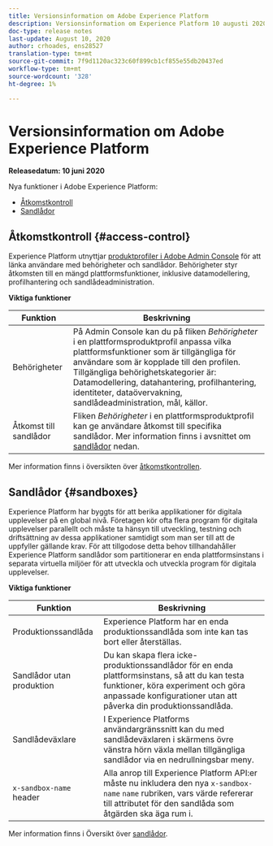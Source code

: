 ```yaml
---
title: Versionsinformation om Adobe Experience Platform
description: Versionsinformation om Experience Platform 10 augusti 2020
doc-type: release notes
last-update: August 10, 2020
author: crhoades, ens28527
translation-type: tm+mt
source-git-commit: 7f9d1120ac323c60f899cb1cf855e55db20437ed
workflow-type: tm+mt
source-wordcount: '328'
ht-degree: 1%

---
```



# Versionsinformation om Adobe Experience Platform

**Releasedatum: 10 juni 2020**

Nya funktioner i Adobe Experience Platform:

- [Åtkomstkontroll](#access-control)
- [Sandlådor](#sandboxes)

## Åtkomstkontroll {#access-control}

Experience Platform utnyttjar [produktprofiler i Adobe Admin Console](https://adminconsole.adobe.com) för att länka användare med behörigheter och sandlådor. Behörigheter styr åtkomsten till en mängd plattformsfunktioner, inklusive datamodellering, profilhantering och sandlådeadministration.

**Viktiga funktioner**

| Funktion | Beskrivning |
|--- | ---|
| Behörigheter | På Admin Console kan du på fliken _Behörigheter_ i en plattformsproduktprofil anpassa vilka plattformsfunktioner som är tillgängliga för användare som är kopplade till den profilen. Tillgängliga behörighetskategorier är: Datamodellering, datahantering, profilhantering, identiteter, dataövervakning, sandlådeadministration, mål, källor. |
| Åtkomst till sandlådor | Fliken _Behörigheter_ i en plattformsproduktprofil kan ge användare åtkomst till specifika sandlådor. Mer information finns i avsnittet om [sandlådor](#sandboxes) nedan. |

Mer information finns i översikten över [åtkomstkontrollen](../../access-control/home.md).

## Sandlådor {#sandboxes}

Experience Platform har byggts för att berika applikationer för digitala upplevelser på en global nivå. Företagen kör ofta flera program för digitala upplevelser parallellt och måste ta hänsyn till utveckling, testning och driftsättning av dessa applikationer samtidigt som man ser till att de uppfyller gällande krav. För att tillgodose detta behov tillhandahåller Experience Platform sandlådor som partitionerar en enda plattformsinstans i separata virtuella miljöer för att utveckla och utveckla program för digitala upplevelser.

**Viktiga funktioner**

| Funktion | Beskrivning |
|--- | ---|
| Produktionssandlåda | Experience Platform har en enda produktionssandlåda som inte kan tas bort eller återställas. |
| Sandlådor utan produktion | Du kan skapa flera icke-produktionssandlådor för en enda plattformsinstans, så att du kan testa funktioner, köra experiment och göra anpassade konfigurationer utan att påverka din produktionssandlåda. |
| Sandlådeväxlare | I Experience Platforms användargränssnitt kan du med sandlådeväxlaren i skärmens övre vänstra hörn växla mellan tillgängliga sandlådor via en nedrullningsbar meny. |
| `x-sandbox-name` header | Alla anrop till Experience Platform API:er måste nu inkludera den nya `x-sandbox-name` `name` rubriken, vars värde refererar till attributet för den sandlåda som åtgärden ska äga rum i. |

Mer information finns i Översikt över [sandlådor](../../sandboxes/home.md).